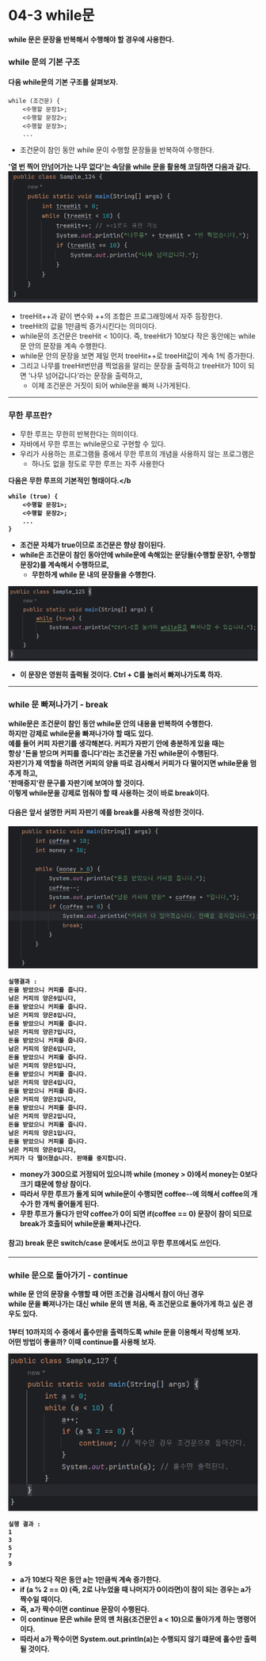 # 04-3 while문
#### while 문은 문장을 반복해서 수행해야 할 경우에 사용한다.

### while 문의 기본 구조
#### 다음 while문의 기본 구조를 살펴보자.
```
while (조건문) {
    <수행할 문장1>;
    <수행할 문장2>;
    <수행할 문장3>;
    ...
```
* 조건문이 참인 동안 while 문이 수행할 문장들을 반복하여 수행한다.

<b>'열 번 찍어 안넘어가는 나무 없다'는 속담을 while 문을 활용해 코딩하면 다음과 같다.</b>
![img.png](image/img.png)
* treeHit++과 같이 변수와 ++의 조합은 프로그래밍에서 자주 등장한다.
* treeHit의 값을 1만큼씩 증가시킨다는 의미이다.
* while문의 조건문은 treeHit < 10이다. 즉, treeHit가 10보다 작은 동안에는 while 문 안의 문장을 계속 수행한다.
* while문 안의 문장을 보면 제일 먼저 treeHit++로 treeHit값이 계속 1씩 증가한다.
* 그리고 나무를 treeHit번만큼 찍었음을 알리는 문장을 출력하고 treeHit가 10이 되면 '나무 넘어갑니다'라는 문장을 출력하고,
  - 이제 조건문은 거짓이 되어 while문을 빠져 나가게된다.

---

### 무한 루프란?
* 무한 루프는 무한히 반복한다는 의미이다.
* 자바에서 무한 루프는 while문으로 구현할 수 있다.
* 우리가 사용하는 프로그램들 중에서 무한 루프의 개념을 사용하지 않는 프로그램은
  - 하나도 없을 정도로 무한 루프는 자주 사용한다

<b>다음은 무한 루프의 기본적인 형태이다.</b
```
while (true) {
    <수행할 문장1>;
    <수행할 문장2>;
    ...
}    
```

* 조건문 자체가 true이므로 조건문은 향상 참이된다.
* while은 조건문이 참인 동아안에 while문에 속해있는 문당들(수행할 문장1, 수행할 문장2)를 계속해서 수행하므로,
  - 무한하게 while 문 내의 문장들을 수행한다.

![img_1.png](image/img_1.png)
* 이 문장은 영원히 출력될 것이다. Ctrl + C를 눌러서 빠져나가도록 하자.

---

### while 문 빠져나가기 - break
<b>while문은 조건문이 참인 동안 while문 안의 내용을 반복하여 수행한다.<br>
하지만 강제로 while문을 빠져나가야 할 때도 있다.<br>
예를 들어 커피 자판기를 생각해본다. 커피가 자판기 안에 충분하게 있을 때는 <br>
항상 '돈을 받으며 커피를 줍니다'라는 조건문을 가진 while문이 수행된다.<br>
자판기가 제 역할을 하려면 커피의 양을 따로 검사해서 커피가 다 떨어지면 while문을 멈추게 하고,<br>
'판매중지'란 문구를 자판기에 보여야 할 것이다.<br>
이렇게 while문을 강제로 멈춰야 할 때 사용하는 것이 바로 break이다.<b>

#### 다음은 앞서 설명한 커피 자판기 예를 break를 사용해 작성한 것이다.
![img_2.png](image/img_2.png)
```
실행결과 : 
돈을 받았으니 커피를 줍니다.
남은 커피의 양은9입니다,
돈을 받았으니 커피를 줍니다.
남은 커피의 양은8입니다,
돈을 받았으니 커피를 줍니다.
남은 커피의 양은7입니다,
돈을 받았으니 커피를 줍니다.
남은 커피의 양은6입니다,
돈을 받았으니 커피를 줍니다.
남은 커피의 양은5입니다,
돈을 받았으니 커피를 줍니다.
남은 커피의 양은4입니다,
돈을 받았으니 커피를 줍니다.
남은 커피의 양은3입니다,
돈을 받았으니 커피를 줍니다.
남은 커피의 양은2입니다,
돈을 받았으니 커피를 줍니다.
남은 커피의 양은1입니다,
돈을 받았으니 커피를 줍니다.
남은 커피의 양은0입니다,
커피가 다 떨어졌습니다. 판매를 중지합니다.
```
* money가 300으로 거정되어 있으니까 while (money > 0)에서 money는 0보다 크기 떄문에 항상 참이다.
* 따라서 무한 루프가 돌게 되며 while문이 수행되면 coffee--에 의해서 coffee의 개수가 한 개씩 줄어들게 된다.
* 무한 루프가 돌다가 만약 coffee가 0이 되면 if(coffee == 0) 문장이 참이 되므로 break가 호출되어 while문을 빠져나간다.
#### 참고) break 문은 switch/case 문에서도 쓰이고 무한 루프에서도 쓰인다.

---

### while 문으로 돌아가기 - continue
<b>while 문 안의 문장을 수행할 때 어떤 조건을 검사해서 참이 아닌 경우<br>
while 문을 빠져나가는 대신 while 문의 맨 처음, 즉 조건문으로 돌아가게 하고 싶은 경우도 있다.<br>
<br>
1부터 10까지의 수 중에서 홀수만을 출력하도록 while 문을 이용해서 작성해 보자.<br>
어떤 방법이 좋을까? 이때 continue를 사용해 보자.

![img_3.png](image/img_3.png)
```
실행 결과 : 
1
3
5
7
9
```
* a가 10보다 작은 동안 a는 1만큼씩 계속 증가한다.
* if (a % 2 == 0) (즉, 2로 나누었을 때 나머지가 0이라면)이 참이 되는 경우는 a가 짝수일 때이다.
* 즉, a가 짝수이면 continue 문장이 수행된다.
* 이 continue 문은 while 문의 맨 처음(조건문인 a < 10)으로 돌아가게 하는 명령어이다.
* 따라서 a가 짝수이면 System.out.println(a)는 수행되지 않기 떄문에 홀수만 출력될 것이다.
